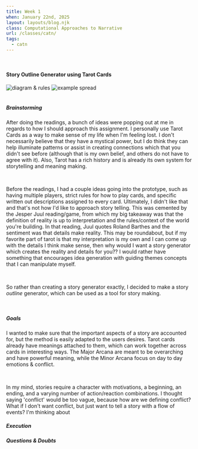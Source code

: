 ```yaml
---
title: Week 1
when: January 22nd, 2025
layout: layouts/blog.njk
class: Computational Approaches to Narrative
url: /classes/catn/
tags:
  - catn
---
```



<br>

#### Story Outline Generator using Tarot Cards

<div class="img-div">
<img class="blog-img" alt="diagram & rules" src="https://cdn.glitch.me/d7ac8ce9-d6b5-4915-b92c-e6f0bf0d0c29/IMG_5766.JPG?v=1738018147468">
<img class="blog-img" alt="example spread" src="https://cdn.glitch.me/d7ac8ce9-d6b5-4915-b92c-e6f0bf0d0c29/IMG_5764.JPG?v=1738018141465">

  </div>
 <br>

##### Brainstorming

After doing the readings, a bunch of ideas were popping out at me in regards to how I should approach this assignment. 
I personally use Tarot Cards as a way to make sense of my life when I'm feeling lost. I don't necessarily believe that they have a mystical power, but 
I do think they can help illuminate patterns or assist in creating connections which that you didn't see before (although that is my own belief, and others do not have to agree with it).
Also, Tarot has a <a target="_blank" src="https://3quarksdaily.com/3quarksdaily/2022/02/the-tarot-narrative-therapy-self-making.html">rich history</a> and is already its own system for storytelling and 
meaning making. 

<br>

Before the readings, I had a couple ideas going into the prototype, such as having multiple players, strict rules for how to play cards, and specific written out descriptions assigned to every card. 
Ultimately, I didn't like that and that's not how I'd like to approach story telling. This was cemented by the Jesper Juul reading/game, from which my big takeaway 
was that the definition of reality is up to interpretation and the rules/context of the world you're building. In that reading, Juul quotes
Roland Barthes and the sentiment was that details make reality. This may be roundabout, but if my favorite part of tarot is that my interpretation is my own and I can come up with 
the details I think make sense, then why would I want a story generator which creates the reality and details for you?? I would rather have something that 
encourages idea generation with guiding themes concepts that I can manipulate myself. 

<br>

So rather than creating a story generator exactly, I decided to make a story <i>outline</i> generator, which 
can be used as a tool for story making. 

<br>

##### Goals

I wanted to make sure that the important aspects of a story are accounted for, but the method is easily adapted to the users desires. 
Tarot cards already have meanings attached to them, which can work together across cards in interesting ways. The Major Arcana are meant to be 
overarching and have powerful meaning, while the Minor Arcana focus on day to day emotions & conflict. 

<br>

In my mind, stories require a character with motivations, a beginning, an ending, and a varying number of action/reaction combinations. 
I thought saying 'conflict' would be too vague, because how are we defining conflict? What if I don't want conflict, but just want to tell a story with a flow of events? 
I'm thinking about 


##### Execution

##### Questions & Doubts
